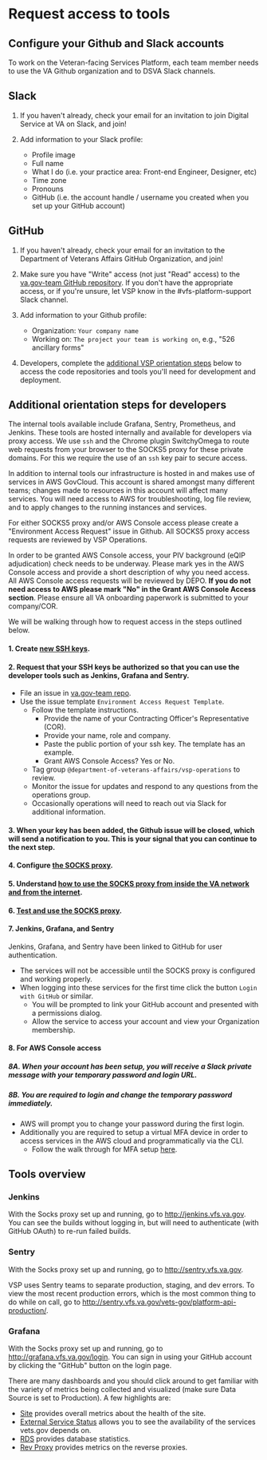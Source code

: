 # Request access to tools

## Configure your Github and Slack accounts

To work on the Veteran-facing Services Platform, each team member needs to use the VA Github organization and to DSVA Slack channels.

## Slack
1. If you haven't already, check your email for an invitation to join Digital Service at VA on Slack, and join!

1. Add information to your Slack profile:
    * Profile image
    * Full name
    * What I do (i.e. your practice area: Front-end Engineer, Designer, etc)
    * Time zone
    * Pronouns
    * GitHub (i.e. the account handle / username you created when you set up your GitHub account)

## GitHub

1. If you haven't already, check your email for an invitation to the Department of Veterans Affairs GitHub Organization, and join!
 
1. Make sure you have "Write" access (not just "Read" access) to the [va.gov-team GitHub repository](https://github.com/department-of-veterans-affairs/va.gov-team). If you don't have the appropriate access, or if you're unsure, let VSP know in the #vfs-platform-support Slack channel.

1. Add information to your Github profile:
    * Organization: ```Your company name```
    * Working on: ```The project your team is working on```, e.g., "526 ancillary forms"

1. Developers, complete the [additional VSP orientation steps](#additional-orientation-steps-for-developers) below to access the code repositories and tools you'll need for development and deployment.

## Additional orientation steps for developers

The internal tools available include Grafana, Sentry, Prometheus, and Jenkins. These tools are hosted internally and
available for developers via proxy access. We use `ssh` and the Chrome plugin SwitchyOmega to route web requests from
your browser to the SOCKS5 proxy for these private domains. For this we require the use of an `ssh` key pair to secure access.

In addition to internal tools our infrastructure is hosted in and makes use of services in AWS GovCloud. This account is shared amongst many different teams; changes made to resources in this account will affect many services. You will need access to AWS for troubleshooting, log file review, and to apply changes to the running instances and services. 

For either SOCKS5 proxy and/or AWS Console access please create a "Environment Access Request" issue in Github. All SOCKS5 proxy access requests are reviewed by VSP Operations. 

In order to be granted AWS Console access, your PIV background (eQIP adjudication) check needs to be underway. Please mark yes in the AWS Console access and provide a short description of why you need access. All AWS Console access requests will be reviewed by DEPO. **If you do not need access to AWS please mark "No" in the Grant AWS Console Access section**. Please ensure  all VA onboarding paperwork is submitted to your company/COR.

We will be walking through how to request access in the steps outlined below.

#### 1. Create [new SSH keys](https://github.com/department-of-veterans-affairs/va.gov-team/blob/master/platform/engineering/internal-tools.md#create-ssh-public-key).

#### <a id="authorizekeys">2. Request that your SSH keys be authorized so that you can use the developer tools such as Jenkins, Grafana and Sentry.
* File an issue in [va.gov-team repo](https://github.com/department-of-veterans-affairs/va.gov-team).
* Use the issue template `Environment Access Request Template`.
  * Follow the template instructions.
    * Provide the name of your Contracting Officer's Representative (COR).
    * Provide your name, role and company.
    * Paste the public portion of your ssh key. The template has an example.
    * Grant AWS Console Access? Yes or No.
  * Tag group `@department-of-veterans-affairs/vsp-operations` to review.
  * Monitor the issue for updates and respond to any questions from the operations group.
  * Occasionally operations will need to reach out via Slack for additional information.

#### 3. When your key has been added, the Github issue will be closed, which will send a notification to you. This is your signal that you can continue to the next step.

#### 4. Configure [the SOCKS proxy](https://github.com/department-of-veterans-affairs/va.gov-team/blob/master/platform/engineering/internal-tools.md#configure-the-socks-proxy).

#### 5. Understand [how to use the SOCKS proxy from inside the VA network and from the internet](https://github.com/department-of-veterans-affairs/va.gov-team/blob/master/platform/engineering/internal-tools.md#accessing-socks-proxy-from-va-network).

#### 6. [Test and use the SOCKS proxy](https://github.com/department-of-veterans-affairs/va.gov-team/blob/master/platform/engineering/internal-tools.md#accessing-socks-proxy-from-the-internet).

#### 7. Jenkins, Grafana, and Sentry

Jenkins, Grafana, and Sentry have been linked to GitHub for user authentication.
* The services will not be accessible until the SOCKS proxy is configured and working properly.
* When logging into these services for the first time click the button `Login with GitHub` or similar.
  * You will be prompted to link your GitHub account and presented with a permissions dialog.
  * Allow the service to access your account and view your Organization membership.

#### 8. For AWS Console access
##### 8A. When your account has been setup, you will receive a Slack private message with your temporary password and login URL.
##### 8B. You are required to login and change the temporary password immediately.
* AWS will prompt you to change your password during the first login.
* Additionally you are required to setup a virtual MFA device in order to access services in the AWS cloud and programmatically via the CLI.
  * Follow the walk through for MFA setup [here](https://github.com/department-of-veterans-affairs/va.gov-team/blob/master/platform/engineering/backend/aws-account-setup.md).


## Tools overview

### Jenkins

With the Socks proxy set up and running, go to http://jenkins.vfs.va.gov. You can see the builds without logging in, but will need to authenticate (with GitHub OAuth) to re-run failed builds.

### Sentry

With the Socks proxy set up and running, go to http://sentry.vfs.va.gov.

VSP uses Sentry teams to separate production, staging, and dev errors. To view the most recent production errors, which is the most common thing to do while on call, go to http://sentry.vfs.va.gov/vets-gov/platform-api-production/.

### Grafana
With the Socks proxy set up and running, go to http://grafana.vfs.va.gov/login. You can sign in using your GitHub account by clicking the "GitHub" button on the login page.

There are many dashboards and you should click around to get familiar with the variety of metrics being collected and visualized (make sure Data Source is set to Production). A few highlights are:

- [Site](http://grafana.vfs.va.gov/dashboard/db/site) provides overall metrics about the health of the site.
- [External Service Status](http://grafana.vfs.va.gov/dashboard/db/external-service-status) allows you to see the availability of the services vets.gov depends on.
- [RDS](http://grafana.vfs.va.gov/dashboard/db/rds) provides database statistics.
- [Rev Proxy](http://grafana.vfs.va.gov/dashboard/db/revproxy) provides metrics on the reverse proxies.
